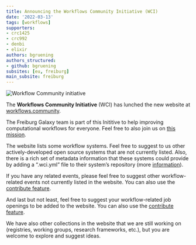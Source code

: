 ```yaml
---
title: Announcing the Workflows Community Initiative (WCI)
date: '2022-03-13'
tags: [workflows]
supporters:
- crc1425
- crc992
- denbi
- elixir
authors: bgruening
authors_structured:
- github: bgruening
subsites: [eu, freiburg]
main_subsite: freiburg
---
```


![Workflow Community initiative](/assets/media/workflows-community-logo.png)

The **Workflows Community Initiative** (WCI) has lunched the new website at [workflows.community](https://workflows.community).

The Freiburg Galaxy team is part of this Inititive to help improving computational workflows for everyone. 
Feel free to also join us on [this mission](http://join.workflows.community).

The website lists some workflow systems. Feel free to suggest to us other actively-developed open source systems that are not currently listed. 
Also, there is a rich set of metadata information that these systems could provide by adding a “.wci.yml” file to their system’s repository (more [information](https://workflows.community/systems/contribute)).

If you have any related events, please feel free to suggest other workflow-related events not currently listed in the website.
You can also use the [contribute feature](https://workflows.community/events/add).

And last but not least, feel free to suggest your workflow-related job openings to be added to the website. You can also use the [contribute feature](https://workflows.community/jobs/add).

We have also other collections in the website that we are still working on (registries, working groups, research frameworks, etc.), but you are welcome to explore and suggest ideas.


